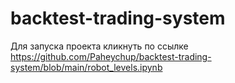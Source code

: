 # backtest-trading-system
Для запуска проекта кликнуть по ссылке <a href="">https://github.com/Paheychup/backtest-trading-system/blob/main/robot_levels.ipynb</a>
